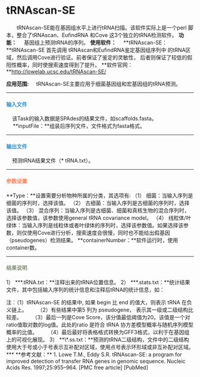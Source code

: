# tRNAscan-SE
　　tRNAscan-SE能在基因组水平上进行tRNA扫描。该软件实际上是一个perl 脚本，整合了tRNAscan、EufindRNA 和Cove 这3个独立的tRNA检测软件。
**功能：**
	&nbsp;&nbsp;&nbsp;&nbsp;基因组上预测tRNA的序列。
**使用软件：**
&nbsp;&nbsp;&nbsp;&nbsp;**tRNAscan-SE：**tRNAscan-SE 首先调用 tRNAscan和EufindRNA鉴定基因组序列中 的tRNA区域，然后调用Cove进行验证。前者保证了鉴定的灵敏性， 后者则保证了较低的假阳性概率，同时使搜索速度得到了提升。
	**软件官网：**http://lowelab.ucsc.edu/tRNAscan-SE/


**应用范围:**
		&nbsp;&nbsp;&nbsp;&nbsp;tRNAscan-SE主要应用于细菌基因组和宏基因组的tRNA预测。


***
#### **<i class="fa fa-dot-circle-o" aria-hidden="true" style="color:#3090C7"></i><span style="color:#3090C7"> 输入文件**
&nbsp;&nbsp;&nbsp;&nbsp;该Task的输入数据是SPAdes的结果文件，如scaffolds.fasta。
　  **inputFile：**组装后序列文件，文件格式为fasta格式。

***
#### **<i class="fa fa-dot-circle-o" aria-hidden="true" style="color:#3090C7"></i><span style="color:#3090C7"> 输出文件**
&nbsp;&nbsp;&nbsp;&nbsp;预测tRNA结果文件（* tRNA.txt）。
***
#### **<i class="fa fa-cog" aria-hidden="true" style="color:#F88158"></i> <span style="color:#F88158">参数设置**
**Type：**设置需要分析物种所属的分类，其选项有:
（1）	细菌：当输入序列是细菌的序列时，选择该值。
（2）	古细菌：当输入序列是古细菌的序列时，选择该值。
（3）	混合序列：当输入序列是古细菌、细菌和真核生物的混合序列时，选择该参数值，该参数使用general tRNA covariance model。
（4）	线粒体/叶绿体：当输入序列是线粒体或者叶绿体的序列时，选择该参数值。如果选择该参数，则仅使用Cove进行分析，搜索速度会很慢，同时也不能给出假基因（pseudogenes）检测结果。
**containerNumber：**软件运行时，使用container数。


***
#### **<i class="fa fa-file-text" aria-hidden="true" style="color:#848b79"></i><span style="color:#848b79"> 结果说明**
1）	**\*.tRNA.txt：**注释出来的tRNA位置信息。
2）	**\*.stats.txt：**统计结果文件，其中包括输入序列的统计信息和注释后tRNA的统计信息，如：
<div style="text-align:center">
	<img data-src="1.jpg" width="600px" ></img>
</div>
注：（1）tRNAscan-SE 的结果中, 如果 begin 比 end 的值大，则表示 tRNA 在负义链上。
&nbsp;&nbsp;&nbsp;&nbsp;&nbsp;&nbsp;（2）有些结果中第5 列为 pseudogene， 表示其一级或二级结构比较差。
&nbsp;&nbsp;&nbsp;&nbsp;&nbsp;&nbsp;（3）最后一列是Cove Score，该分值最低阈值为20。该值是一个对ratio值取对数的log值。此处的ratio 是符合 tRNA 协方差模型概率与随机序列模型概率的比值。
&nbsp;&nbsp;&nbsp;&nbsp;&nbsp;&nbsp;（4）最后最好将表格格式转换为GFF3格式，以利于在基因组上的可视化展现。
3）	**\*.ss.txt：**预测的tRNA二级结构，文件中的二级结构使用大于号或小于号表示互补配对区域，使用点号表示环形域或非互补配对区域。
***
**参考文献：**
1.	Lowe T.M., Eddy S.R. tRNAscan-SE: a program for improved detection of transfer RNA genes in genomic sequence. Nucleic Acids Res. 1997;25:955–964. [PMC free article] [PubMed]


  
  
